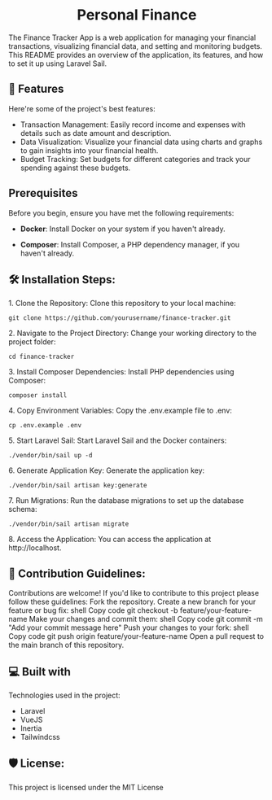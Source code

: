 <h1 align="center" id="title">Personal Finance</h1>

<p id="description">

The Finance Tracker App is a web application for managing your financial transactions, visualizing financial data, and setting and monitoring budgets. This README provides an overview of the application, its features, and how to set it up using Laravel Sail.
</p>


<h2>🧐 Features</h2>

Here're some of the project's best features:

*   Transaction Management: Easily record income and expenses with details such as date amount and description.
*   Data Visualization: Visualize your financial data using charts and graphs to gain insights into your financial health.
*   Budget Tracking: Set budgets for different categories and track your spending against these budgets.

## Prerequisites

Before you begin, ensure you have met the following requirements:

- **Docker**: Install Docker on your system if you haven't already.

- **Composer**: Install Composer, a PHP dependency manager, if you haven't already.


<h2>🛠️ Installation Steps:</h2>

<p>1. Clone the Repository: Clone this repository to your local machine:</p>

```
git clone https://github.com/yourusername/finance-tracker.git
```

<p>2. Navigate to the Project Directory: Change your working directory to the project folder:</p>

```
cd finance-tracker
```

<p>3. Install Composer Dependencies: Install PHP dependencies using Composer:</p>

```
composer install
```

<p>4. Copy Environment Variables: Copy the .env.example file to .env:</p>

```
cp .env.example .env
```

<p>5. Start Laravel Sail: Start Laravel Sail and the Docker containers:</p>

```
./vendor/bin/sail up -d
```

<p>6. Generate Application Key: Generate the application key:</p>

```
./vendor/bin/sail artisan key:generate
```

<p>7. Run Migrations: Run the database migrations to set up the database schema:</p>

```
./vendor/bin/sail artisan migrate
```

<p>8. Access the Application: You can access the application at http://localhost.</p>

<h2>🍰 Contribution Guidelines:</h2>

Contributions are welcome! If you'd like to contribute to this project please follow these guidelines: Fork the repository. Create a new branch for your feature or bug fix: shell Copy code git checkout -b feature/your-feature-name Make your changes and commit them: shell Copy code git commit -m "Add your commit message here" Push your changes to your fork: shell Copy code git push origin feature/your-feature-name Open a pull request to the main branch of this repository.

  
  
<h2>💻 Built with</h2>

Technologies used in the project:

*   Laravel
*   VueJS
*   Inertia
*   Tailwindcss

<h2>🛡️ License:</h2>

This project is licensed under the MIT License
